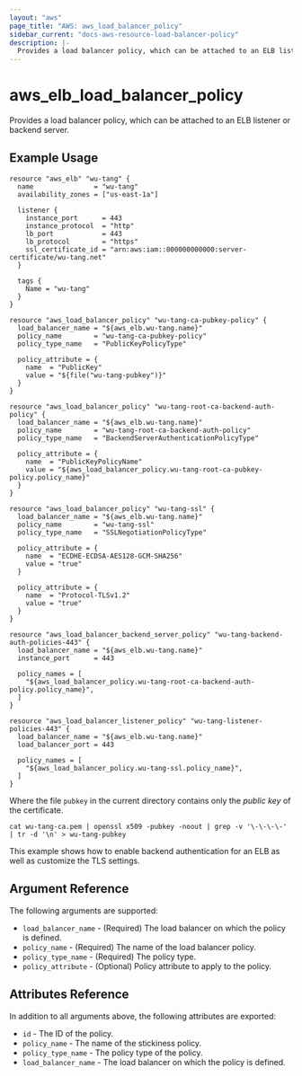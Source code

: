 ```yaml
---
layout: "aws"
page_title: "AWS: aws_load_balancer_policy"
sidebar_current: "docs-aws-resource-load-balancer-policy"
description: |-
  Provides a load balancer policy, which can be attached to an ELB listener or backend server.
---
```


# aws_elb_load_balancer_policy

Provides a load balancer policy, which can be attached to an ELB listener or backend server.

## Example Usage

```hcl
resource "aws_elb" "wu-tang" {
  name               = "wu-tang"
  availability_zones = ["us-east-1a"]

  listener {
    instance_port      = 443
    instance_protocol  = "http"
    lb_port            = 443
    lb_protocol        = "https"
    ssl_certificate_id = "arn:aws:iam::000000000000:server-certificate/wu-tang.net"
  }

  tags {
    Name = "wu-tang"
  }
}

resource "aws_load_balancer_policy" "wu-tang-ca-pubkey-policy" {
  load_balancer_name = "${aws_elb.wu-tang.name}"
  policy_name        = "wu-tang-ca-pubkey-policy"
  policy_type_name   = "PublicKeyPolicyType"

  policy_attribute = {
    name  = "PublicKey"
    value = "${file("wu-tang-pubkey")}"
  }
}

resource "aws_load_balancer_policy" "wu-tang-root-ca-backend-auth-policy" {
  load_balancer_name = "${aws_elb.wu-tang.name}"
  policy_name        = "wu-tang-root-ca-backend-auth-policy"
  policy_type_name   = "BackendServerAuthenticationPolicyType"

  policy_attribute = {
    name  = "PublicKeyPolicyName"
    value = "${aws_load_balancer_policy.wu-tang-root-ca-pubkey-policy.policy_name}"
  }
}

resource "aws_load_balancer_policy" "wu-tang-ssl" {
  load_balancer_name = "${aws_elb.wu-tang.name}"
  policy_name        = "wu-tang-ssl"
  policy_type_name   = "SSLNegotiationPolicyType"

  policy_attribute = {
    name  = "ECDHE-ECDSA-AES128-GCM-SHA256"
    value = "true"
  }

  policy_attribute = {
    name  = "Protocol-TLSv1.2"
    value = "true"
  }
}

resource "aws_load_balancer_backend_server_policy" "wu-tang-backend-auth-policies-443" {
  load_balancer_name = "${aws_elb.wu-tang.name}"
  instance_port      = 443

  policy_names = [
    "${aws_load_balancer_policy.wu-tang-root-ca-backend-auth-policy.policy_name}",
  ]
}

resource "aws_load_balancer_listener_policy" "wu-tang-listener-policies-443" {
  load_balancer_name = "${aws_elb.wu-tang.name}"
  load_balancer_port = 443

  policy_names = [
    "${aws_load_balancer_policy.wu-tang-ssl.policy_name}",
  ]
}
```

Where the file `pubkey` in the current directory contains only the _public key_ of the certificate.

```shell
cat wu-tang-ca.pem | openssl x509 -pubkey -noout | grep -v '\-\-\-\-' | tr -d '\n' > wu-tang-pubkey
```

This example shows how to enable backend authentication for an ELB as well as customize the TLS settings.

## Argument Reference

The following arguments are supported:

* `load_balancer_name` - (Required) The load balancer on which the policy is defined.
* `policy_name` - (Required) The name of the load balancer policy.
* `policy_type_name` - (Required) The policy type.
* `policy_attribute` - (Optional) Policy attribute to apply to the policy.

## Attributes Reference

In addition to all arguments above, the following attributes are exported:

* `id` - The ID of the policy.
* `policy_name` - The name of the stickiness policy.
* `policy_type_name` - The policy type of the policy.
* `load_balancer_name` - The load balancer on which the policy is defined.
